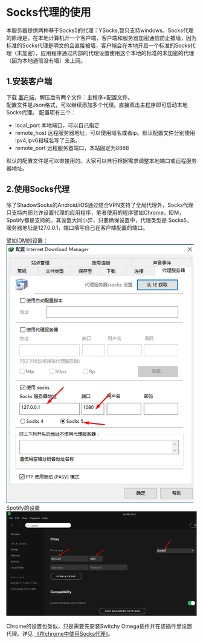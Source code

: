 # Socks代理的使用
本服务器提供两种基于Socks5的代理：YSocks,暂只支持windows。Socks代理的原理是，在本地计算机开一个客户端，客户端和服务器加密通信防止被墙，因为标准的Socks代理是明文的会直接被墙，客户端会在本地开启一个标准的Socks代理（未加密），应用程序通过内部的代理设置使用这个本地的标准的未加密的代理（因为本地通信没有墙）来上网。

## 1.安装客户端

下载 <a href="../file/ysocks.zip" download target="_blank">客户端</a>，解压后有两个文件：主程序+配置文件。   
配置文件是Json格式，可以继续添加多个代理。直接双击主程序即可启动本地Socks代理。
配置项有三个：
* local_port 本地端口，可以自己指定
* remote_host 远程服务器地址，可以使用域名或者ip。默认配置文件分别使用ipv4,ipv6和域名写了三条。
* remote_port 远程服务器端口，本站固定为8888  

默认的配置文件是可以直接用的。大家可以自行根据需求调整本地端口或远程服务器地址。

## 2.使用Socks代理
除了ShadowSocks的Android/iOS通过结合VPN支持了全局代理外，Socks代理只支持内部允许设置代理的应用程序，笔者使用的程序譬如Chrome，IDM，Spotify都是支持的。其设置大同小异，只要确保设置中，代理类型是 Socks5，服务器地址是127.0.0.1，端口填写自己在客户端配置的端口。  

譬如IDM的设置：  
![](/assets/socks5-idm.png)  
Spotify的设置  
![](/assets/spotify-socks.png)  

Chrome的设置也类似，只是需要先安装Switchy Omega插件并在该插件里设置代理。详见 [《在chrome中使用Socks代理》](socks-proxy-chrome.md)。